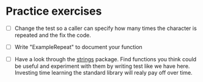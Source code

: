 # Practice exercises

- [ ] Change the test so a caller can specify how many times the character is repeated and the fix the code.

- [ ] Write "ExampleRepeat" to document your function

- [ ] Have a look through the [strings](https://golang.org/pkg/strings) package. Find functions you think could be useful and experiment with them by writing test like we have here. Investing time learning the standard library will realy pay off over time.

